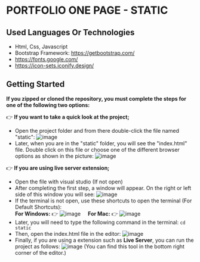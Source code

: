 # PORTFOLIO ONE PAGE - STATIC

## Used Languages Or Technologies

- Html, Css, Javascript
- Bootstrap Framework: https://getbootstrap.com/
- https://fonts.google.com/
- https://icon-sets.iconify.design/

## Getting Started

<b>If you zipped or cloned the repository, you must complete the steps for one of the following two options:</b>

👉 <b> If you want to take a quick look at the project;</b>

- Open the project folder and from there double-click the file named "static": ![image](https://github.com/beyzanur-seyhan/portfolio-one-page/assets/80166639/96f818f5-ed7d-4f5e-9c55-89946fda299e)
- Later, when you are in the "static" folder, you will see the "index.html" file. Double click on this file or choose one of the different browser options as shown in the picture: ![image](https://github.com/beyzanur-seyhan/portfolio-one-page/assets/80166639/db18197e-5b43-4b59-a9c5-9ba48185e0cc)

👉 <b> If you are using live server extension;</b>

- Open the file with visual studio (If not open)
- After completing the first step, a window will appear. On the right or left side of this window you will see: ![image](https://github.com/beyzanur-seyhan/portfolio-one-page/assets/80166639/a176fd37-ef97-46be-8547-1fea9bf82b8f)
- If the terminal is not open, use these shortcuts to open the terminal (For Default Shortcuts): <br/>
  <b>For Windows:</b> 👉 ![image](https://github.com/beyzanur-seyhan/portfolio-one-page/assets/80166639/5fe042da-cb07-49ed-9ebb-54c3515993ea) &nbsp; &nbsp;
  <b>For Mac:</b> 👉 ![image](https://github.com/beyzanur-seyhan/portfolio-one-page/assets/80166639/774b1503-f756-4b6a-94b6-16baed6a6691)
- Later, you will need to type the following command in the terminal: `` cd static ``
- Then, open the index.html file in the editor: ![image](https://github.com/beyzanur-seyhan/portfolio-one-page/assets/80166639/cc8d9dd9-de52-4ee5-9f68-534cfb8693ca)
- Finally, if you are using a extension such as <b>Live Server</b>, you can run the project as follows:
![image](https://github.com/beyzanur-seyhan/portfolio-one-page/assets/80166639/36bf05b7-b291-4b55-aae3-252faeb048fc)
(You can find this tool in the bottom right corner of the editor.)
